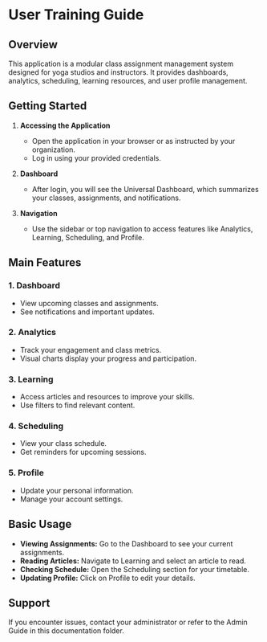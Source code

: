# User Training Guide

## Overview
This application is a modular class assignment management system designed for yoga studios and instructors. It provides dashboards, analytics, scheduling, learning resources, and user profile management.

## Getting Started

1. **Accessing the Application**
   - Open the application in your browser or as instructed by your organization.
   - Log in using your provided credentials.

2. **Dashboard**
   - After login, you will see the Universal Dashboard, which summarizes your classes, assignments, and notifications.

3. **Navigation**
   - Use the sidebar or top navigation to access features like Analytics, Learning, Scheduling, and Profile.

## Main Features

### 1. Dashboard
- View upcoming classes and assignments.
- See notifications and important updates.

### 2. Analytics
- Track your engagement and class metrics.
- Visual charts display your progress and participation.

### 3. Learning
- Access articles and resources to improve your skills.
- Use filters to find relevant content.

### 4. Scheduling
- View your class schedule.
- Get reminders for upcoming sessions.

### 5. Profile
- Update your personal information.
- Manage your account settings.

## Basic Usage

- **Viewing Assignments:** Go to the Dashboard to see your current assignments.
- **Reading Articles:** Navigate to Learning and select an article to read.
- **Checking Schedule:** Open the Scheduling section for your timetable.
- **Updating Profile:** Click on Profile to edit your details.

## Support

If you encounter issues, contact your administrator or refer to the Admin Guide in this documentation folder.
